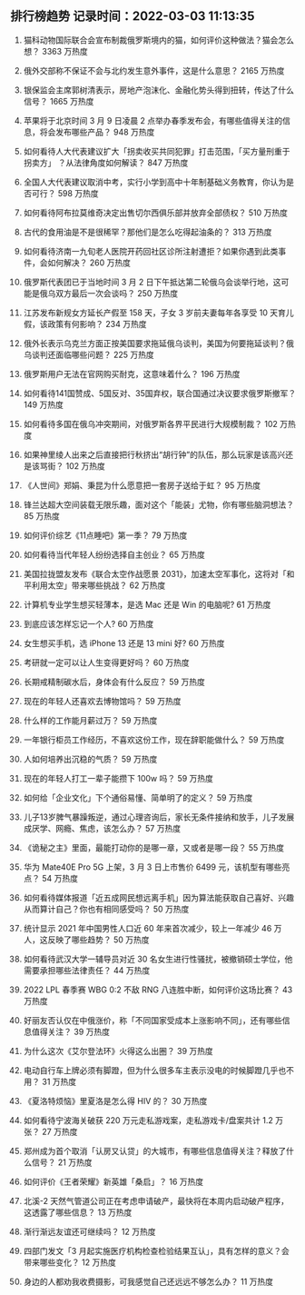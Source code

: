 
## 排行榜趋势 记录时间：2022-03-03 11:13:35
  
  1. 猫科动物国际联合会宣布制裁俄罗斯境内的猫，如何评价这种做法？猫会怎么想？ 3363 万热度
    
  2. 俄外交部称不保证不会与北约发生意外事件，这是什么意思？ 2165 万热度
    
  3. 银保监会主席郭树清表示，房地产泡沫化、金融化势头得到扭转，传达了什么信号？ 1665 万热度
    
  4. 苹果将于北京时间 3 月 9 日凌晨 2 点举办春季发布会，有哪些值得关注的信息，将会发布哪些产品？ 948 万热度
    
  5. 如何看待人大代表建议扩大「拐卖收买共同犯罪」打击范围，「买方量刑重于拐卖方」 ？从法律角度如何解读？ 847 万热度
    
  6. 全国人大代表建议取消中考，实行小学到高中十年制基础义务教育，你认为是否可行？ 598 万热度
    
  7. 如何看待阿布拉莫维奇决定出售切尔西俱乐部并放弃全部债权？ 510 万热度
    
  8. 古代的食用油是不是很稀罕？那他们是怎么吃得起油条的？ 313 万热度
    
  9. 如何看待济南一九旬老人医院开药回社区诊所注射遭拒？如果你遇到此类事件，会如何解决？ 260 万热度
    
  10. 俄罗斯代表团已于当地时间 3 月 2 日下午抵达第二轮俄乌会谈举行地，这可能是俄乌双方最后一次会谈吗？ 250 万热度
    
  11. 江苏发布新规女方延长产假至 158 天，子女 3 岁前夫妻每年各享受 10 天育儿假，该政策有何影响？ 234 万热度
    
  12. 俄外长表示乌克兰方面正按美国要求拖延俄乌谈判，美国为何要拖延谈判？俄乌谈判还面临哪些问题？ 225 万热度
    
  13. 俄罗斯用户无法在官网购买耐克，这意味着什么？ 196 万热度
    
  14. 如何看待141国赞成、5国反对、35国弃权，联合国通过决议要求俄罗斯撤军？ 149 万热度
    
  15. 如何看待多国在俄乌冲突期间，对俄罗斯各界平民进行大规模制裁？ 102 万热度
    
  16. 如果神里绫人出来之后直接把行秋挤出“胡行钟”的队伍，那么玩家是该高兴还是该骂街？ 102 万热度
    
  17. 《人世间》郑娟、秉昆为什么愿意把一套房子送给于虹？ 95 万热度
    
  18. 锋兰达超大空间装载无限乐趣，面对这个「能装」尤物，你有哪些脑洞想法？ 85 万热度
    
  19. 如何评价综艺《11点睡吧》第一季？ 79 万热度
    
  20. 如何看待当代年轻人纷纷选择自主创业？ 65 万热度
    
  21. 美国拉拢盟友发布《联合太空作战愿景 2031》，加速太空军事化，这将对「和平利用太空」带来哪些挑战？ 62 万热度
    
  22. 计算机专业学生想买轻薄本，是选 Mac 还是 Win 的电脑呢? 61 万热度
    
  23. 到底应该怎样忘记一个人? 60 万热度
    
  24. 女生想买手机，选 iPhone 13 还是 13 mini 好? 60 万热度
    
  25. 考研就一定可以让人生变得更好吗？ 60 万热度
    
  26. 长期戒精制碳水后，身体会有什么反应？ 59 万热度
    
  27. 现在的年轻人还喜欢去博物馆吗？ 59 万热度
    
  28. 什么样的工作能月薪过万？ 59 万热度
    
  29. 一年银行柜员工作经历，不喜欢这份工作，现在辞职能做什么？ 59 万热度
    
  30. 人如何培养出沉稳的气质？ 59 万热度
    
  31. 现在的年轻人打工一辈子能攒下 100w 吗？ 59 万热度
    
  32. 如何给「企业文化」下个通俗易懂、简单明了的定义？ 59 万热度
    
  33. 儿子13岁脾气暴躁叛逆，通过心理咨询后，家长无条件接纳和放手，儿子发展成厌学、网瘾、焦虑，该怎么办？ 57 万热度
    
  34. 《诡秘之主》里面，最能打动你的是哪一章，又或者是哪一段？ 55 万热度
    
  35. 华为 Mate40E Pro 5G 上架，3 月 3 日上市售价 6499 元，该机型有哪些亮点？ 54 万热度
    
  36. 如何看待媒体报道「近五成网民想远离手机」因为算法能获取自己喜好、兴趣从而算计自己？你也有相同感受吗？ 50 万热度
    
  37. 统计显示 2021 年中国男性人口近 60 年来首次减少，较上一年减少 46 万人，这反映了哪些趋势？ 50 万热度
    
  38. 如何看待武汉大学一辅导员对近 30 名女生进行性骚扰，被撤销硕士学位，他需要承担哪些法律责任？ 44 万热度
    
  39. 2022 LPL 春季赛 WBG 0:2 不敌 RNG 八连胜中断，如何评价这场比赛？ 43 万热度
    
  40. 好丽友否认仅在中俄涨价，称「不同国家受成本上涨影响不同」，还有哪些信息值得关注？ 39 万热度
    
  41. 为什么这次《艾尔登法环》火得这么出圈？ 39 万热度
    
  42. 电动自行车上牌必须有脚蹬，但为什么很多车主表示没电的时候脚蹬几乎也不用？ 31 万热度
    
  43. 《夏洛特烦恼》里夏洛是怎么得 HIV 的？ 30 万热度
    
  44. 如何看待宁波海关破获 220 万元走私游戏案，走私游戏卡/盘案共计 1.2 万张？ 27 万热度
    
  45. 郑州成为首个取消「认房又认贷」的大城市，有哪些信息值得关注？释放了什么信号？ 21 万热度
    
  46. 如何评价《王者荣耀》新英雄「桑启」？ 16 万热度
    
  47. 北溪-2 天然气管道公司正在考虑申请破产，最快将在本周内启动破产程序，这透露了哪些信息？ 13 万热度
    
  48. 渐行渐远友谊还可继续吗？ 12 万热度
    
  49. 四部门发文「3 月起实施医疗机构检查检验结果互认」，具有怎样的意义？会带来哪些变化？ 12 万热度
    
  50. 身边的人都劝我收费摄影，可我感觉自己还远远不够怎么办？ 11 万热度
    